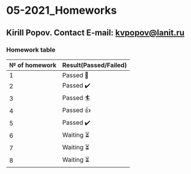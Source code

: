 # 05-2021_Homeworks
## Kirill Popov. Contact E-mail: kvpopov@lanit.ru
### Homework table
№ of homework | Result(Passed/Failed)
--------------|----------------------
1|Passed 	:dart:
2|Passed  :heavy_check_mark:
3|Passed  :surfer:
4|Passed  :thumbsup:
5|Passed  :heavy_check_mark:
6|Waiting  :hourglass_flowing_sand:
7|Waiting  :hourglass_flowing_sand:
8|Waiting  :hourglass_flowing_sand:
